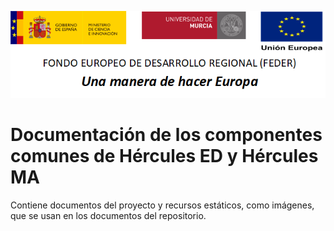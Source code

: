 ![](./media/CabeceraDocumentosMD.png)

# Documentación de los componentes comunes de Hércules ED y Hércules MA

Contiene documentos del proyecto y recursos estáticos, como imágenes, que se usan en los documentos del repositorio.

